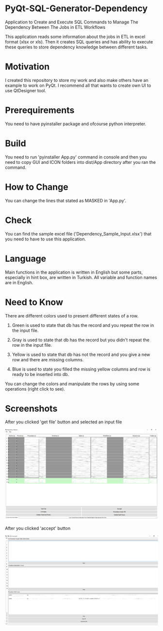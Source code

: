 # PyQt-SQL-Generator-Dependency
Application to Create and Execute SQL Commands to Manage The Dependency Between The Jobs in ETL Workflows

This application reads some information about the jobs in ETL in excel format (xlsx or xls). Then it creates SQL queries and has ability to execute these queries to store dependency knowledge between different tasks.

# Motivation
I created this repository to store my work and also make others have an example to work on PyQt. I recommend all that wants to create own UI to use QtDesigner tool.

# Prerequirements
You need to have pyinstaller package and ofcourse python interpreter.

# Build
You need to run 'pyinstaller App.py' command in console and then you need to copy GUI and ICON folders into dist/App directory after you ran the command.

# How to Change
You can change the lines that stated as MASKED in 'App.py'.

# Check
You can find the sample excel file ('Dependency_Sample_Input.xlsx') that you need to have to use this application.

# Language
Main functions in the application is written in English but some parts, especially in hint box, are written in Turkish. All variable and function names are in English.

# Need to Know
There are different colors used to present different states of a row. 

  1) Green is used to state that db has the record and you repeat the row in the input file.

  2) Gray is used to state that db has the record but you didn't repeat the row in the input file.

  3) Yellow is used to state that db has not the record and you give a new row and there are missing columns.

  4) Blue is used to state you filled the missing yellow columns and row is ready to be inserted into db.

You can change the colors and manipulate the rows by using some operations (right click to see).

# Screenshots

After you clicked 'get file' button and selected an input file

![Image description](Pictures/Picture2.png)

After you clicked 'accept' button

![Image description](Pictures/Picture3.png)
